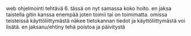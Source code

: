 web ohjelmointi tehtävä 6. tässä on nyt samassa koko hoito. en jaksa taistella gitin kanssa enempää joten toimii tai on toimimatta. omissa teisteissä käyttöliittymästä näkee tietokannan tiedot ja käyttöliittymästä voi lisätä. en jaksanu/ehtiny tehä poistoa ja päivitystä
